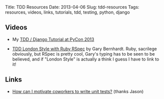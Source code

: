 Title: TDD Resources
Date: 2013-04-06
Slug: tdd-resources
Tags: resources, videos, links, tutorials, tdd, testing, python, django

Videos
------

* My [TDD / Django Tutorial at PyCon 2013](http://pyvideo.org/video/1657/fully-test-driven-web-development-with-django-and)

* [TDD London Style with Ruby RSpec](https://www.youtube.com/watch?v=tdNnN5yTIeM) by Gary Bernhardt. Ruby, sacrilege obviously, but RSpec is pretty cool, Gary's typing has to be seen to be believed, and if "London Style" is actually a think I guess I have to link to it!


Links
-----

* [How can I motivate coworkers to write unit tests?](http://arstechnica.com/information-technology/2013/03/how-can-i-motivate-coworkers-to-write-unit-tests/) (thanks Jason)

